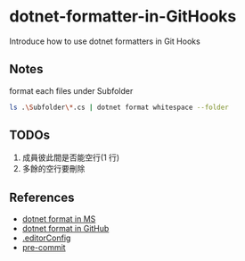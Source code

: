 # dotnet-formatter-in-GitHooks

Introduce how to use dotnet formatters in Git Hooks

## Notes

format each files under Subfolder

```bash
ls .\Subfolder\*.cs | dotnet format whitespace --folder 
```

## TODOs

1. 成員彼此間是否能空行(1 行)
2. 多餘的空行要刪除

## References

- [dotnet format in MS](https://learn.microsoft.com/en-us/dotnet/core/tools/dotnet-format)
- [dotnet format in GitHub](https://github.com/dotnet/format)
- [.editorConfig](https://learn.microsoft.com/en-us/dotnet/fundamentals/code-analysis/configuration-files#editorconfig)
- [pre-commit](https://prettier.io/docs/en/precommit.html)
